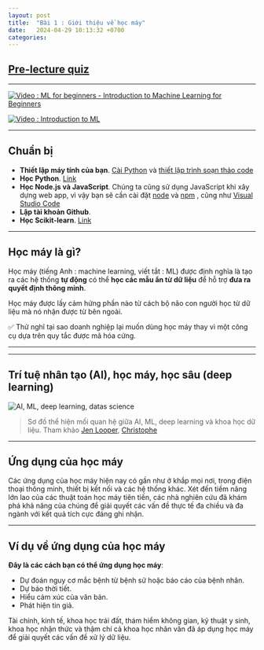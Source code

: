 ```yaml
---
layout: post
title:  "Bài 1 : Giới thiệu về học máy"
date:   2024-04-29 10:13:32 +0700
categories: 
---
```


## [Pre-lecture quiz](https://gray-sand-07a10f403.1.azurestaticapps.net/quiz/1/)

---

[![Video : ML for beginners - Introduction to Machine Learning for Beginners](https://img.youtube.com/vi/6mSx_KJxcHI/0.jpg)](https://youtu.be/6mSx_KJxcHI "ML for beginners - Introduction to Machine Learning for Beginners")

[![Video : Introduction to ML](https://img.youtube.com/vi/h0e2HAPTGF4/0.jpg)](https://youtu.be/h0e2HAPTGF4 "Introduction to ML")

---
## Chuẩn bị

- **Thiết lập máy tính của bạn**. [Cài Python](https://youtu.be/CXZYvNRIAKM) và [thiết lập trình soạn thảo code](https://youtu.be/EU8eayHWoZg)
- **Học Python**. [Link](https://www.youtube.com/watch?v=jMowY8A0e0o&list=PLZPCoTKpEddAqfpzaduxaAo-7wqmSaYXY&pp=iAQB)
- **Học Node.js và JavaScript**. Chúng ta cũng sử dụng JavaScript khi xây dựng web app, vì vậy bạn sẽ cần cài đặt [node](https://nodejs.org) và [npm](https://www.npmjs.com/) , cũng như [Visual Studio Code](https://code.visualstudio.com/) 
- **Lập tài khoản Github**. 
- **Học Scikit-learn**. [Link](https://scikit-learn.org/stable/user_guide.html)

---
## Học máy là gì? 

Học máy (tiếng Anh : machine learning, viết tắt : ML) được định nghĩa là tạo ra các hệ thống **tự động** có thể **học các mẫu ẩn từ dữ liệu** để hỗ trợ **đưa ra quyết định thông minh**.

Học máy được lấy cảm hứng phần nào từ cách bộ não con người học từ dữ liệu mà nó nhận được từ bên ngoài.

✅ Thử nghĩ tại sao doanh nghiệp lại muốn dùng học máy thay vì một công cụ dựa trên quy tắc được mã hóa cứng.

---

---
## Trí tuệ nhân tạo (AI), học máy, học sâu (deep learning)

![AI, ML, deep learning, datas science]({{site.url}}/images/ai-ml-ds.png)

> Sơ đồ thể hiện mối quan hệ giữa AI, ML, deep learning và khoa học dữ liệu. Tham khảo [Jen Looper](https://twitter.com/jenlooper), [Christophe](https://softwareengineering.stackexchange.com/questions/366996/distinction-between-ai-ml-neural-networks-deep-learning-and-data-mining)

---
## Ứng dụng của học máy

Các ứng dụng của học máy hiện nay có gần như ở khắp mọi nơi, trong điện thoại thông minh, thiết bị kết nối và các hệ thống khác. Xét đến tiềm năng lớn lao của các thuật toán học máy tiên tiến, các nhà nghiên cứu đã khám phá khả năng của chúng để giải quyết các vấn đề thực tế đa chiều và đa ngành với kết quả tích cực đáng ghi nhận.

---
## Ví dụ về ứng dụng của học máy

**Đây là các cách bạn có thể ứng dụng học máy**:

- Dự đoán nguy cơ mắc bệnh từ bệnh sử hoặc báo cáo của bệnh nhân.
- Dự báo thời tiết.
- Hiểu cảm xúc của văn bản.
- Phát hiện tin giả.

Tài chính, kinh tế, khoa học trái đất, thám hiểm không gian, kỹ thuật y sinh, khoa học nhận thức và thậm chí cả khoa học nhân văn đã áp dụng học máy để giải quyết các vấn đề xử lý dữ liệu.
